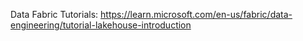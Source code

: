 Data Fabric Tutorials: https://learn.microsoft.com/en-us/fabric/data-engineering/tutorial-lakehouse-introduction
